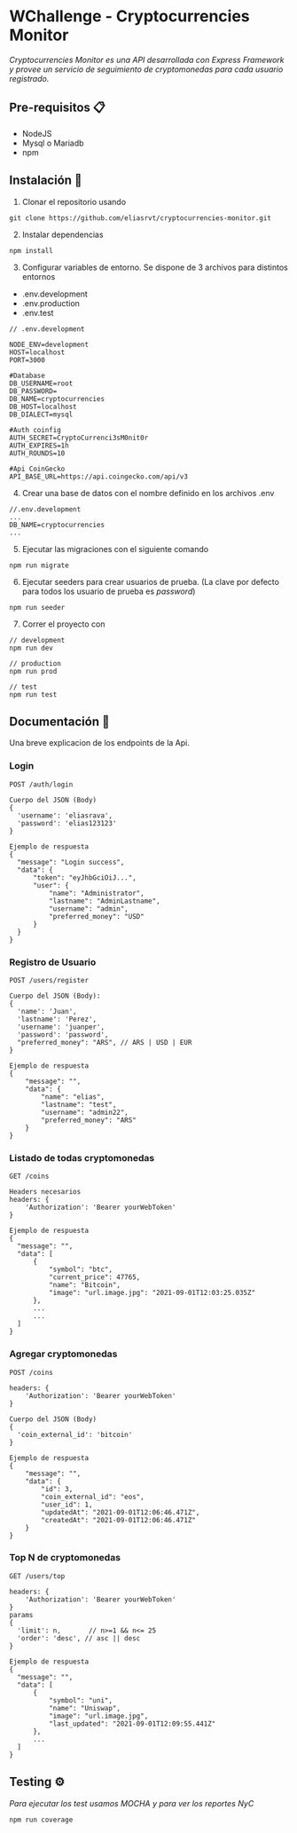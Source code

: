 # WChallenge - Cryptocurrencies Monitor

_Cryptocurrencies Monitor es una API desarrollada con Express Framework y provee un servicio de seguimiento de cryptomonedas para cada usuario registrado._

## Pre-requisitos 📋

- NodeJS
- Mysql o Mariadb
- npm

## Instalación 🔧

1. Clonar el repositorio usando

```
git clone https://github.com/eliasrvt/cryptocurrencies-monitor.git
```

2. Instalar dependencias

```
npm install
```

3. Configurar variables de entorno.
   Se dispone de 3 archivos para distintos entornos

- .env.development
- .env.production
- .env.test

```
// .env.development

NODE_ENV=development
HOST=localhost
PORT=3000

#Database
DB_USERNAME=root
DB_PASSWORD=
DB_NAME=cryptocurrencies
DB_HOST=localhost
DB_DIALECT=mysql

#Auth coinfig
AUTH_SECRET=CryptoCurrenci3sM0nit0r
AUTH_EXPIRES=1h
AUTH_ROUNDS=10

#Api CoinGecko
API_BASE_URL=https://api.coingecko.com/api/v3
```

4. Crear una base de datos con el nombre definido en los archivos .env

```
//.env.development
...
DB_NAME=cryptocurrencies
...
```

5. Ejecutar las migraciones con el siguiente comando

```
npm run migrate
```

6. Ejecutar seeders para crear usuarios de prueba. (La clave por defecto para todos los usuario de prueba es _password_)

```
npm run seeder
```

7. Correr el proyecto con

```
// development
npm run dev

// production
npm run prod

// test
npm run test
```

## Documentación 📄

Una breve explicacion de los endpoints de la Api.

### Login

```
POST /auth/login
```

```
Cuerpo del JSON (Body)
{
  'username': 'eliasrava',
  'password': 'elias123123'
}
```

```
Ejemplo de respuesta
{
  "message": "Login success",
  "data": {
      "token": "eyJhbGciOiJ...",
      "user": {
          "name": "Administrator",
          "lastname": "AdminLastname",
          "username": "admin",
          "preferred_money": "USD"
      }
  }
}
```

### Registro de Usuario

```
POST /users/register
```

```
Cuerpo del JSON (Body):
{
  'name': 'Juan',
  'lastname': 'Perez',
  'username': 'juanper',
  'password': 'password',
  "preferred_money": "ARS", // ARS | USD | EUR
}
```

```
Ejemplo de respuesta
{
    "message": "",
    "data": {
        "name": "elias",
        "lastname": "test",
        "username": "admin22",
        "preferred_money": "ARS"
    }
}

```

### Listado de todas cryptomonedas

```
GET /coins
```

```
Headers necesarios
headers: {
    'Authorization': 'Bearer yourWebToken'
}
```

```
Ejemplo de respuesta
{
  "message": "",
  "data": [
      {
          "symbol": "btc",
          "current_price": 47765,
          "name": "Bitcoin",
          "image": "url.image.jpg": "2021-09-01T12:03:25.035Z"
      },
      ...
      ...
  ]
}
```

### Agregar cryptomonedas

```
POST /coins
```

```
headers: {
    'Authorization': 'Bearer yourWebToken'
}
```

```
Cuerpo del JSON (Body)
{
  'coin_external_id': 'bitcoin'
}

Ejemplo de respuesta
{
    "message": "",
    "data": {
        "id": 3,
        "coin_external_id": "eos",
        "user_id": 1,
        "updatedAt": "2021-09-01T12:06:46.471Z",
        "createdAt": "2021-09-01T12:06:46.471Z"
    }
}
```

### Top N de cryptomonedas

```
GET /users/top
```

```
headers: {
    'Authorization': 'Bearer yourWebToken'
}
params
{
  'limit': n,       // n>=1 && n<= 25
  'order': 'desc', // asc || desc
}
```

```
Ejemplo de respuesta
{
  "message": "",
  "data": [
      {
          "symbol": "uni",
          "name": "Uniswap",
          "image": "url.image.jpg",
          "last_updated": "2021-09-01T12:09:55.441Z"
      },
      ...
  ]
}

```

## Testing ⚙️

_Para ejecutar los test usamos MOCHA y para ver los reportes NyC_

```
npm run coverage
```
